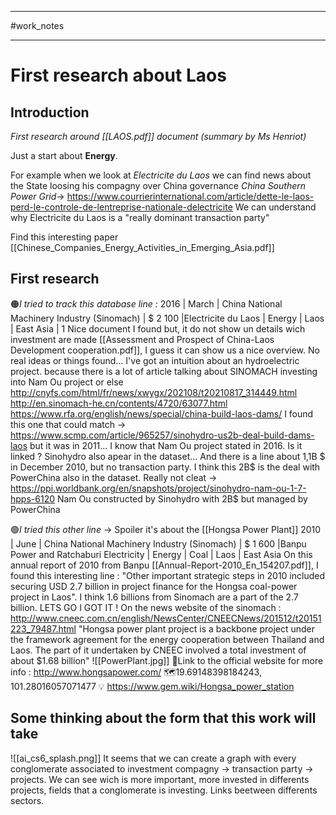 ___
#work_notes
___
# First research about Laos 
## Introduction 
*First research around [[LAOS.pdf]] document (summary by Ms Henriot)*

Just a start about **Energy**. 

For example when we look at *Electricite du Laos* we can find news about the State loosing his compagny over China governance *China Southern Power Grid*-> https://www.courrierinternational.com/article/dette-le-laos-perd-le-controle-de-lentreprise-nationale-delectricite
We can understand why Electricite du Laos is a "really dominant transaction party"

Find this interesting paper [[Chinese_Companies_Energy_Activities_in_Emerging_Asia.pdf]]

## First research

🟠*I tried to track this database line :*
2016 | March | China National Machinery Industry (Sinomach) | $ 2 100 |Electricite du Laos | Energy | Laos | East Asia | 1
Nice document I found but, it do not show un details wich investment are made [[Assessment and Prospect of China-Laos Development cooperation.pdf]], I guess it can show us a nice overview. 
No real ideas or things found... I've got an intuition about an hydroelectric project. because there is a lot of article talking about SINOMACH investing into Nam Ou project or else 
http://cnyfs.com/html/fr/news/xwygx/202108/t20210817_314449.html
http://en.sinomach-he.cn/contents/4720/63077.html
https://www.rfa.org/english/news/special/china-build-laos-dams/
I found this one that could match -> https://www.scmp.com/article/965257/sinohydro-us2b-deal-build-dams-laos but it was in 2011... I know that Nam Ou project stated in 2016. Is it linked ? Sinohydro also apear in the dataset... And there is a line about 1,1B $ in December 2010, but no transaction party. I think this 2B$ is the deal with PowerChina also in the dataset. 
Really not cleat -> https://ppi.worldbank.org/en/snapshots/project/sinohydro-nam-ou-1-7-hpps-6120 Nam Ou constructed by Sinohydro with 2B$ but managed by PowerChina 



🟢*I tried this other line* -> Spoiler it's about the [[Hongsa Power Plant]]
 2010 | June | China National Machinery Industry (Sinomach) | $ 1 600 |Banpu Power and Ratchaburi Electricity | Energy | Coal | Laos | East Asia
 On this annual report of 2010 from Banpu [[Annual-Report-2010_En_154207.pdf]], I found this interesting line : "Other important strategic steps in 2010 included securing USD 2.7 billion in project finance for the Hongsa coal-power project in Laos". I think 1.6 billions from Sinomach are a part of the 2.7 billion. 
 LETS GO I GOT IT ! On the news website of the sinomach : http://www.cneec.com.cn/english/NewsCenter/CNEECNews/201512/t20151223_79487.html 
 "Hongsa power plant project is a backbone project under the framework agreement for the energy cooperation between Thailand and Laos. The part of it undertaken by CNEEC involved a total investment of about $1.68 billion"
![[PowerPlant.jpg]]
🔗Link to the official website for more info : http://www.hongsapower.com/
🗺️19.69148398184243, 101.28016057071477
💡 https://www.gem.wiki/Hongsa_power_station

## Some thinking about the form that this work will take 
![[ai_cs6_splash.png]]
It seems that we can create a graph with every conglomerate associated to investment compagny -> transaction party -> projects. We can see wich is more important, more invested in differents projects, fields that a conglomerate is investing. Links beetween differents sectors. 